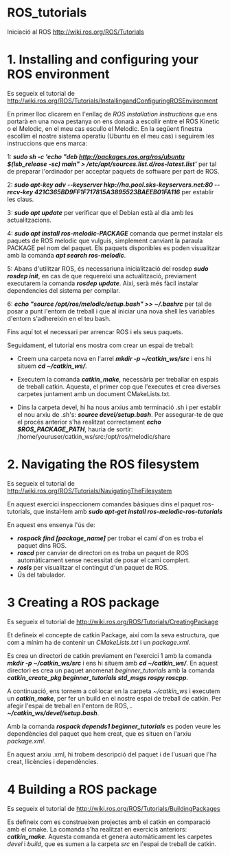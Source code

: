 # ROS_tutorials
Iniciació al ROS http://wiki.ros.org/ROS/Tutorials

# 1. Installing and configuring your ROS environment

Es segueix el tutorial de http://wiki.ros.org/ROS/Tutorials/InstallingandConfiguringROSEnvironment

En primer lloc clicarem en l'enllaç de *ROS installation instructions* que ens portarà en una nova pestanya on ens donarà a escollir entre el ROS Kinetic o el Melodic, en el meu cas escullo el Melodic. En la següent finestra escollim el nostre sistema operatiu (Ubuntu en el meu cas) i seguirem les instruccions que ens marca:

1: ***sudo sh -c 'echo "deb http://packages.ros.org/ros/ubuntu $(lsb_release -sc) main" > /etc/apt/sources.list.d/ros-latest.list'***
 per tal de preparar l'ordinador per acceptar paquets de software per part de ROS.

2: ***sudo apt-key adv --keyserver hkp://ha.pool.sks-keyservers.net:80 --recv-key 421C365BD9FF1F717815A3895523BAEEB01FA116*** per establir les claus.

3: ***sudo apt update*** per verificar que el Debian està al dia amb les actualitzacions.

4: ***sudo apt install ros-melodic-PACKAGE*** comanda que permet instalar els paquets de ROS melodic que vulguis, simplement canviant la paraula PACKAGE pel nom del paquet. Els paquets disponibles es poden visualitzar amb la comanda ***apt search ros-melodic***.

5: Abans d'utilitzar ROS, és necessariuna inicialització del rosdep ***sudo rosdep init***, en cas de que requereixi una actualització, previament executarem la comanda ***rosdep update***. Així, serà més fàcil instalar dependencies del sistema per compilar.

6: ***echo "source /opt/ros/melodic/setup.bash" >> ~/.bashrc*** per tal de posar a punt l'entorn de treball i que al iniciar una nova shell les variables d'entorn s'adhereixin en el teu bash.

Fins aquí tot el necessari per arrencar ROS i els seus paquets.

Seguidament, el tutorial ens mostra com crear un espai de treball:

- Creem una carpeta nova en l'arrel ***mkdir -p ~/catkin_ws/src*** i ens hi situem ***cd ~/catkin_ws/***. 

- Executem la comanda ***catkin_make***, necessària per treballar en espais de treball catkin. Aquesta, el primer cop que l'executes et crea diverses carpetes juntament amb un document CMakeLists.txt.

- Dins la carpeta devel, hi ha nous arxius amb terminació .sh i per establir el nou arxiu de .sh's: ***source devel/setup.bash***. Per assegurar-te de que el procés anterior s'ha realitzat correctament ***echo $ROS_PACKAGE_PATH***, hauria de sortir: /home/youruser/catkin_ws/src:/opt/ros/melodic/share


# 2. Navigating the ROS filesystem

Es segueix el tutorial de http://wiki.ros.org/ROS/Tutorials/NavigatingTheFilesystem

En aquest exercici inspeccionem comandes bàsiques dins el paquet ros-tutorials, que instal·lem amb ***sudo apt-get install ros-melodic-ros-tutorials***

En aquest ens ensenya l'ús de:
- ***rospack find [package_name]*** per trobar el camí d'on es troba el paquet dins ROS.
- ***roscd*** per canviar de directori on es troba un paquet de ROS automàticament sense necessitat de posar el camí complert.
- ***rosls*** per visualitzar el contingut d'un paquet de ROS.
- Ús del tabulador.

# 3 Creating a ROS package

Es segueix el tutorial de http://wiki.ros.org/ROS/Tutorials/CreatingPackage

Et defineix el concepte de catkin Package, així com la seva estructura, que com a mínim ha de contenir un *CMakeLists.txt* i un *package.xml*.

Es crea un directori de catkin previament en l'exercici 1 amb la comanda ***mkdir -p ~/catkin_ws/src*** i ens hi situem amb ***cd ~/catkin_ws/***. En aquest directori es crea un paquet anomenat *beginner_tutorials* amb la comanda ***catkin_create_pkg beginner_tutorials std_msgs rospy roscpp***.

A continuació, ens tornem a col·locar en la carpeta *~/catkin_ws* i executem un ***catkin_make***, per fer un build en el nostre espai de treball de catkin. Per afegir l'espai de treball en l'entorn de ROS, ***. ~/catkin_ws/devel/setup.bash***.

Amb la comanda ***rospack depends1 beginner_tutorials*** es poden veure les dependències del paquet que hem creat, que es situen en l'arxiu *package.xml*.

En aquest arxiu .xml, hi trobem descripció del paquet i de l'usuari que l'ha creat, llicències i dependències.

# 4 Building a ROS package

Es segueix el tutorial de http://wiki.ros.org/ROS/Tutorials/BuildingPackages

Es defineix com es construeixen projectes amb el catkin en comparació amb el cmake. La comanda s'ha realitzat en exercicis anteriors: ***catkin_make***. Aquesta comanda et genera automàticament les carpetes *devel* i *build*, que es sumen a la carpeta *src* en l'espai de treball de catkin.




